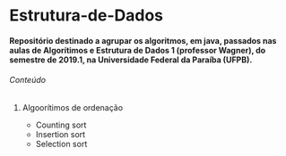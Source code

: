 # Estrutura-de-Dados



<h4>Repositório destinado a agrupar os algoritmos, em java, passados nas aulas de Algorítimos e Estrutura de Dados 1 (professor Wagner), do semestre de 2019.1, na Universidade Federal da Paraíba (UFPB).</h4>

<h6>Conteúdo</h6>
<ol>
  <li>Algoorítimos de ordenação</li>
  <ul>
    <li>Counting sort</li>
    <li>Insertion sort</li>
    <li>Selection sort</li>
  </ul>
</ol>
  

